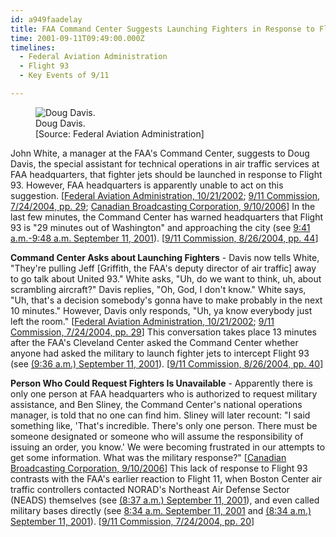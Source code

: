 ```yaml
---
id: a949faadelay
title: FAA Command Center Suggests Launching Fighters in Response to Flight 93; FAA Headquarters Unable to Request Them
time: 2001-09-11T09:49:00.000Z
timelines:
  - Federal Aviation Administration
  - Flight 93
  - Key Events of 9/11

---
```


<figure class="image">
  <img alt="Doug Davis." src="http://cdn.historycommons.org/images/events/Doug_Davis_2050081722-9290.jpg" />
  <figcaption>Doug Davis.<br>[Source: Federal Aviation Administration]</figcaption>
</figure>

John White, a manager at the FAA's Command Center, suggests to Doug Davis, the special assistant for technical operations in air traffic services at FAA headquarters, that fighter jets should be launched in response to Flight 93. However, FAA headquarters is apparently unable to act on this suggestion. [[Federal Aviation Administration, 10/21/2002][1]; [9/11 Commission, 7/24/2004, pp. 29][2]; [Canadian Broadcasting Corporation, 9/10/2006][3]] In the last few minutes, the Command Center has warned headquarters that Flight 93 is "29 minutes out of Washington" and approaching the city (see [9:41 a.m.-9:48 a.m. September 11, 2001](/timeline/#a941faaupdates)). [[9/11 Commission, 8/26/2004, pp. 44][4]]

**Command Center Asks about Launching Fighters** - Davis now tells White, "They're pulling Jeff [Griffith, the FAA's deputy director of air traffic] away to go talk about United 93." White asks, "Uh, do we want to think, uh, about scrambling aircraft?" Davis replies, "Oh, God, I don't know." White says, "Uh, that's a decision somebody's gonna have to make probably in the next 10 minutes." However, Davis only responds, "Uh, ya know everybody just left the room." [[Federal Aviation Administration, 10/21/2002][1]; [9/11 Commission, 7/24/2004, pp. 29][2]] This conversation takes place 13 minutes after the FAA's Cleveland Center asked the Command Center whether anyone had asked the military to launch fighter jets to intercept Flight 93 (see [(9:36 a.m.) September 11, 2001](/timeline/#a936clevelandwants)). [[9/11 Commission, 8/26/2004, pp. 40][4]]

**Person Who Could Request Fighters Is Unavailable** - Apparently there is only one person at FAA headquarters who is authorized to request military assistance, and Ben Sliney, the Command Center's national operations manager, is told that no one can find him. Sliney will later recount: "I said something like, 'That's incredible. There's only one person. There must be someone designated or someone who will assume the responsibility of issuing an order, you know.' We were becoming frustrated in our attempts to get some information. What was the military response?" [[Canadian Broadcasting Corporation, 9/10/2006][3]] This lack of response to Flight 93 contrasts with the FAA's earlier reaction to Flight 11, when Boston Center air traffic controllers contacted NORAD's Northeast Air Defense Sector (NEADS) themselves (see [(8:37 a.m.) September 11, 2001](#a837noradnotified)), and even called military bases directly (see [8:34 a.m. September 11, 2001](/timeline/#a834capecod) and [(8:34 a.m.) September 11, 2001](/timeline/#a833atlanticcity)). [[9/11 Commission, 7/24/2004, pp. 20][2]]

[1]: https://www.scribd.com/document/14141827/NYC-B1-NTMO-East-Position-3-Fdr-Transcript
[2]: https://web.archive.org/web/20041020144854/http://www.decloah.com/mirrors/9-11/911_Report.txt
[3]: https://web.archive.org/web/20080225124406/http://www.cbc.ca/documentaries/secrethistory/timeline9.html
[4]: https://www.hsdl.org/?view&did=484625
